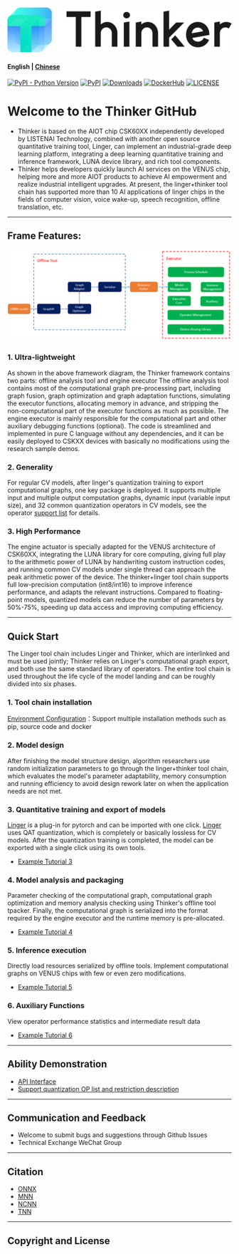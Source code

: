 # 

![logo](../Thinker/Introduction/files/Thinker_logo.png)
----------------------------------------------------------------------------
#### English | [Chinese](../Thinker/readme.md)
[![PyPI - Python Version](https://img.shields.io/pypi/pyversions/thinker.svg)](https://pypi.org/project/thinker)
[![PyPI](https://badge.fury.io/py/thinker.svg)](https://badge.fury.io/py/thinker)
[![Downloads](https://pepy.tech/badge/thinker)](https://pepy.tech/project/thinker)
[![DockerHub](https://img.shields.io/docker/pulls/thinker/thinker-cpu.svg)](https://hub.docker.com/r/thinker/thinker-cpu)
[![LICENSE](https://img.shields.io/github/license/thinker-ai/thinker.svg?style=flat-square)](https://github.com/LISTENAI/thinker/blob/main/LICENSE)

# Welcome to the Thinker GitHub
* Thinker is based on the AIOT chip CSK60XX independently developed by LISTENAI Technology, combined with another open source quantitative training tool, Linger, can implement an industrial-grade deep learning platform, integrating a deep learning quantitative training and inference framework, LUNA device library, and rich tool components.
* Thinker helps developers quickly launch AI services on the VENUS chip, helping more and more AIOT products to achieve AI empowerment and realize industrial intelligent upgrades. At present, the linger+thinker tool chain has supported more than 10 AI applications of linger chips in the fields of computer vision, voice wake-up, speech recognition, offline translation, etc.
***

## Frame Features:
![thinker/docs/images/struct.png](../Thinker/Introduction/files/struct.png)
### 1. Ultra-lightweight
As shown in the above framework diagram, the Thinker framework contains two parts: offline analysis tool and engine executor The offline analysis tool contains most of the computational graph pre-processing part, including graph fusion, graph optimization and graph adaptation functions, simulating the executor functions, allocating memory in advance, and stripping the non-computational part of the executor functions as much as possible. The engine executor is mainly responsible for the computational part and other auxiliary debugging functions (optional). The code is streamlined and implemented in pure C language without any dependencies, and it can be easily deployed to CSKXX devices with basically no modifications using the research sample demos.

### 2. Generality
For regular CV models, after linger's quantization training to export computational graphs, one key package is deployed. It supports multiple input and multiple output computation graphs, dynamic input (variable input size), and 32 common quantization operators in CV models, see the operator [support list](../Thinker/Inference_Engine/operator.md) for details.

### 3. High Performance
The engine actuator is specially adapted for the VENUS architecture of CSK60XX, integrating the LUNA library for core computing, giving full play to the arithmetic power of LUNA by handwriting custom instruction codes, and running common CV models under single thread can approach the peak arithmetic power of the device. The thinker+linger tool chain supports full low-precision computation (int8/int16) to improve inference performance, and adapts the relevant instructions. Compared to floating-point models, quantized models can reduce the number of parameters by 50%-75%, speeding up data access and improving computing efficiency.
***

## Quick Start
The Linger tool chain includes Linger and Thinker, which are interlinked and must be used jointly; Thinker relies on Linger's computational graph export, and both use the same standard library of operators.
The entire tool chain is used throughout the life cycle of the model landing and can be roughly divided into six phases.
### 1. Tool chain installation
[Environment Configuration](../Thinker/Introduction/env.md)：Support multiple installation methods such as pip, source code and docker


### 2. Model design
After finishing the model structure design, algorithm researchers use random initialization parameters to go through the linger+thinker tool chain, which evaluates the model's parameter adaptability, memory consumption and running efficiency to avoid design rework later on when the application needs are not met.

### 3. Quantitative training and export of models
[Linger](https://github.com/LISTENAI/linger) is a plug-in for pytorch and can be imported with one click. [Linger](https://github.com/LISTENAI/linger) uses QAT quantization, which is completely or basically lossless for CV models. After the quantization training is completed, the model can be exported with a single click using its own tools.
* [Example Tutorial 3](../Thinker/Inference_Engine/model_quant.md)

### 4. Model analysis and packaging
Parameter checking of the computational graph, computational graph optimization and memory analysis checking using Thinker's offline tool tpacker. Finally, the computational graph is serialized into the format required by the engine executor and the runtime memory is pre-allocated.
* [Example Tutorial 4](../Thinker/Inference_Engine/thinker_packer.md)

### 5. Inference execution
Directly load resources serialized by offline tools. Implement computational graphs on VENUS chips with few or even zero modifications.
* [Example Tutorial 5](../Thinker/Example/example.md)

### 6. Auxiliary Functions
View operator performance statistics and intermediate result data
  * [Example Tutorial 6](../Thinker/Tools/tool.md)

***
## Ability Demonstration
  * [API Interface](../Thinker/Inference_Engine/Thinke_api.md)
  * [Support quantization OP list and restriction description](../Thinker/Inference_Engine/operator.md)
***  

## Communication and Feedback
* Welcome to submit bugs and suggestions through Github Issues
* Technical Exchange WeChat Group  
***  

## Citation
- [ONNX](https://github.com/onnx/onnx)
- [MNN](https://github.com/alibaba/MNN)
- [NCNN](https://github.com/Tencent/ncnn)
- [TNN](https://github.com/Tencent/TNN)
***

## Copyright and License


